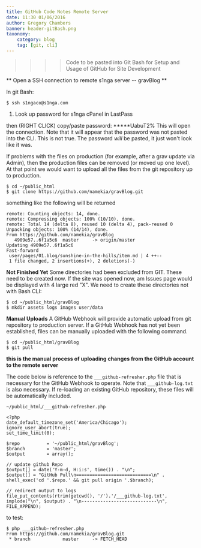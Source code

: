 ```yaml
---
title: GitHub Code Notes Remote Server
date: 11:30 01/06/2016
author: Gregory Chambers
banner: header-gitBash.png
taxonomy:
    category: blog
    tag: [git, cli]
---
```


>>>> Code to be pasted into Git Bash for Setup and Usage of GitHub for Site Development

** Open a SSH connection to remote s1nga server -- gravBlog **

In git Bash:

`$ ssh s1ngaco@s1nga.com`

1. Look up password for s1nga cPanel in LastPass

then (RIGHT CLICK) copy/paste password: *****UabuT2%
This will open the connection. Note that it will appear that the password was not pasted into the CLI. This is not true. The password _will_ be pasted, it just won't look like it was.

If problems with the files on production (for example, after a grav update via Admin), then the production files can be removed (or moved up one level). At that point we would want to upload all the files from the git repository up to production.

```markup
$ cd ~/public_html
$ git clone https://github.com/namekia/gravBlog.git
```

something like the following will be returned

```
remote: Counting objects: 14, done.
remote: Compressing objects: 100% (10/10), done.
remote: Total 14 (delta 8), reused 10 (delta 4), pack-reused 0
Unpacking objects: 100% (14/14), done.
From https://github.com/namekia/gravBlog
   4909e57..6f1a5c6  master     -> origin/master
Updating 4909e57..6f1a5c6
Fast-forward
 user/pages/01.blog/sunshine-in-the-hills/item.md | 4 ++--
 1 file changed, 2 insertions(+), 2 deletions(-)
```
**Not Finished Yet**
Some directories had been excluded from GIT. These need to be created now. If the site was opened now, am Issues page would be displayed with 4 large red "X".  We need to create these directories not with Bash CLI:

```
$ cd ~/public_html/gravBlog
$ mkdir assets logs images user/data
```
**Manual Uploads**
A GitHub Webhook will provide automatic upload from git repository to production server. If a GitHub Webhook has not yet been established, files can be manually uploaded with the following command.

```
$ cd ~/public_html/gravBlog
$ git pull
```
**this is the manual process of uploading changes from the GitHub account to the remote server**

The code below is reference to the `___github-refresher.php` file that is necessary for the GitHub Webhook to operate. Note that `___github-log.txt` is also necessary. If re-loading an existing GitHub repository, these files will be automatically included.
```
~/public_html/___github-refresher.php
```

```
<?php
date_default_timezone_set('America/Chicago');
ignore_user_abort(true);
set_time_limit(0);

$repo          = '~/public_html/gravBlog';
$branch        = 'master';
$output        = array();

// update github Repo
$output[] = date('Y-m-d, H:i:s', time()) . "\n";
$output[] = "GitHub Pull\n============================\n" . shell_exec('cd '.$repo.' && git pull origin '.$branch);

// redirect output to logs
file_put_contents(rtrim(getcwd(), '/').'/___github-log.txt', implode("\n", $output) . "\n----------------------------\n", FILE_APPEND);
```

to test:

```
$ php ___github-refresher.php
From https://github.com/namekia/gravBlog.git
 * branch            master     -> FETCH_HEAD
```

